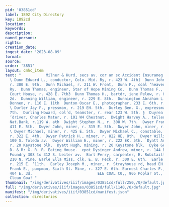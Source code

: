 ```yaml
---
pid: '03851cd'
label: 1892 City Directory
key: 1892cd
location: 
keywords: 
description: 
named_persons: 
rights: 
creation_date: 
ingest_date: '2023-08-09'
format: 
source: 
order: '3851'
layout: cmhc_item
text: "           Milner & Hurd, secs av. cor an sc Accident Insuraneg DUN 112 EAR
  \ Dunn Edward L., conductor, Colo. Mid. Ry, r. 423 W. 4th]  Dunn John H., engineer,
  r. 300 E. 9th.  Dunn Michael, r. 211 W. Front,  Dunn P., coal ‘heaver, Colo. Mid.
  Ry.  Dunn Thomas, engineer, Star of Hope Mining Co.  Dunn Thomas F., under sheriff,
  Court House, r. 428 E. 7th3  Dunn Thomas H., bartdr, iene Pelow, r. Hazel s. of
  2d.  Dunning William, engineer, r. 229 E. 8th.  Dunnington Abraham L., lab, R. J.
  Donnen, r. 116 E. 11th  Dunton Oscar E., photographer, 233 E. 6th, r. 224 E. 6th.
  \ Durler Jay F., pressman, r. 219 EH. 5th.  Durley Ben. G., expressman, r. 631 E.
  7th.  Durling Howard, col’d, teamster, r. rear 123 W. 5th. §  Duyrea William A.,
  ‘driver, Charles Mater, r. 101 W4 Chestnut.  Dwight Harvey A., teller, American
  Nat.Bank, r.119 W. ath  Dwight Stephen N., r. 308 W. 7th.  Dwyer Frank, miner, r.
  411 E. 5th.  Dwyer John, miner, r. 315 E. 5th.  Dwyer John, miner, r. 627 E. 5th.
  \ Dwyer Michael, miner, r. 425 E. 5th.  Dwyer Michael C., constable, P. J. Quigly,
  r. 322 E. 4th.  Dwyer Patrick H., miner, r. 822 HE. 8th.  Dwyer William, anes r.
  100 S. Toledo av.  Dwyer William E., miner, r. 222 EK. 5th.  Dyatt Andrew, mining,
  r. 20 Keystone blk.  Dyatt Hugh, mining, r. 20 Keystone blk.  Dyke George V., manager,
  D. & R: G. R. R. Eating House.  epot Dysinger Andrew, miner, r. 144 E. 7th.  E  Eagle
  Foundry 308 to 312 S. Leiter av.  Earl Perry, carpenter, E. Robitaille, r. rear
  210 N. Pine. Earle Ella Miss, clk, E. B. Peck, r. 300 E. 6th.  Earle Wiiliam, miner,
  r. 215 E. ‘11th.  Earley Joseph M., miner, r. Strayhouse rd, head EH. 4th. Early
  Frank E., pumpman, Sixth St. Mine, r. 327 E. 6th. Earnest Charles F., miner, r.
  404 E. 3d.                             ELE COAL C0,, 905 Poplar St., Gives You a
  Clean Goa! "
thumbnail: "/img/derivatives/iiif/images/03851cd/full/250,/0/default.jpg"
full: "/img/derivatives/iiif/images/03851cd/full/1140,/0/default.jpg"
manifest: "/img/derivatives/iiif/03851cd/manifest.json"
collection: directories
---
```

